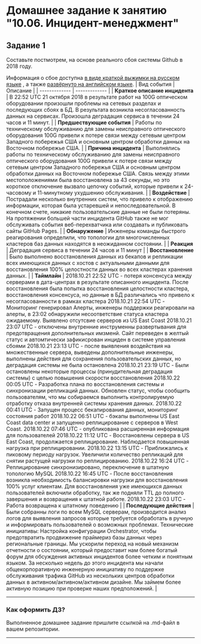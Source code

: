 # Домашнее задание к занятию "10.06. Инцидент-менеджмент"

## Задание 1

Составьте постмотрем, на основе реального сбоя системы Github в 2018 году.

Информация о сбое доступна [в виде краткой выжимки на русском языке](https://habr.com/ru/post/427301/) , а
также [развёрнуто на английском языке](https://github.blog/2018-10-30-oct21-post-incident-analysis/).
| Вид события  | Описание |
| ------------- | ------------- |
| **Краткое описание инцидента** | В 22:52 UTC 21 октября 2018 в результате работ на 100G оптическом оборудовании произошли проблемы на сетевых разделах и последующих сбоях в БД. В результата возникла несогласованность данных на сервисах. Произошла деградация сервиса в течении 24 часов и 11 минут. |
| **Предшествующие события**     | Работы по техническому обслуживанию для замены неисправного оптического оборудования 100G привели к потере связи между сетевым центром Западного побережья США и основным центром обработки данных на Восточном побережье США. |
| **Причина инцидента**          | Выполнялись работы по техническому обслуживанию для замены неисправного оптического оборудования 100G привели к потере связи между сетевым центром Западного побережья США и основным центром обработки данных на Восточном побережье США. Связь между этими местоположениями была восстановлена за 43 секунды, но это короткое отключение вызвало цепочку событий, которые привели к 24-часовому и 11-минутному ухудшению обслуживания. |
| **Воздействие**                | Пострадали несколько внутренних систем, что привело к отображению информации, которая была устаревшей и непоследовательной. В конечном счете, никакие пользовательские данные не были потеряны. На протяжении большей части инцидента GitHub также не мог обслуживать события веб-перехватчика или создавать и публиковать сайты GitHub Pages. |
| **Обнаружение**                | Инженеры команды быстрого реагирования определили, что топологии для многочисленных кластеров баз данных находятся в неожиданном состоянии. |
| **Реакция**                    | Деградация сервиса в течении 24 часов и 11 минут |
| **Восстановление**             | Было выполнено восстановления данных из бекапов и  репликации всех имеющихся данных с хостов с актуальными данными для восстановления 100% целостности данных во всех кластерах хранения данных. |
| **Таймлайн**                   | 2018.10.21 22:52 UTC - потеря консенсуса между серверами в дата-центрах в результате описанного инцидента. После восстановления была попытка восстановления целостности кластера, восстановления консенсуса, но данные в БД различались что привело к несогласованности в рамках кластера
2018.10.21 22:54 UTC - Мониторинг генерировал Алерты, инженеры поддержки реагировали на алерты, в 23:02 обнаружили несоответствие статуса кластера ожидаемому. Выявлено отсутсвие серверов из US East Coast
2018.10.21 23:07 UTC - отключены внутренние инструменны развертывания для предотвращения дополнительных имзменй. Сайт переведен в желтый статус и автомтически зафикисрован инциден в системе управления сбоями
2018.10.21 23:13 UTC - после выявления воздействия на множественные сервера, выведены дополнительные инженеры, выполнены действия для сохранения пользовательских данных, но деградация системы не была остановлена
2018.10.21 23:19 UTC - Были остановлены некоторые процессы (принудительная деградация системы) с целью повышения скорости восстановления
2018.10.22 00:05 UTC - Разработка плана по восстановления системы и синхронизации репликаций данных. Обновлен статус, чтобы сообщить пользователям, что мы собираемся выполнить контролируемую отработку отказа внутренней системы хранения данных.
2018.10.22 00:41 UTC - Запущен процесс бекапирования данных, мониторинг состояния работ
2018.10.22 06:51 UTC - бэкапы выполнены US East Coast data center и запущенно реплицирование с серверов в West Coast.
2018.10.22 07:46 UTC - опубликована расширенная информация для пользователей
2018.10.22 11:12 UTC - Восстановлены сервера в US East Coast, продолжается реплицирование. Наблюдается повышенная нагрузка при реплицировании.
2018.10.22 13:15 UTC - Приближались к пиковому периоду нагрузок. Увеличили количество репликаций для снятии растущей нагрузки по реплицированию.
2018.10.22 16:24 UTC - Реплицирование синхронизировано, переключение в штатную топологию MySQL
2018.10.22 16:45 UTC - После восстановления возникла необходимость балансировки нагрузки для восстановления 100% услуг клиентам. Для восстановления уже имеющихся данных пользователей включили обработку, так же подняли TTL до полного завершения и возвращения к штатной работе.
2018.10.22 23:03 UTC - Работа возвращена к штатному поведению |
| **Последующие действия**       | Были собранны логи по всем MySQL серверам, производится анализ логов для выявления запросов которые требуется обработать в ручную и информировать пользователей о возможных проблемах.
Технические инициативы:
Настройка конфигурации Orchestrator, чтобы предотвратить продвижение праймериз базы данных через региональные границы.
Мы ускорили переход на новый механизм отчетности о состоянии, который предоставит нам более богатый форум для обсуждения активных инцидентов более четким и понятным языком.
За несколько недель до этого инцидента мы начали общекорпоративную инженерную инициативу по поддержке обслуживания трафика GitHub из нескольких центров обработки данных в активном/активном/активном дизайне.
Мы займем более активную позицию при проверке наших предположений. |


---

### Как оформить ДЗ?

Выполненное домашнее задание пришлите ссылкой на .md-файл в вашем репозитории.

---

